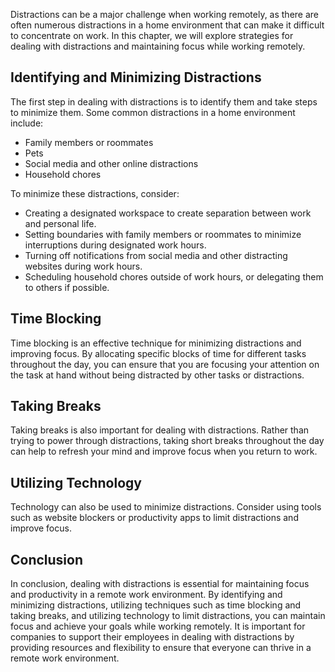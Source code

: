 
Distractions can be a major challenge when working remotely, as there are often numerous distractions in a home environment that can make it difficult to concentrate on work. In this chapter, we will explore strategies for dealing with distractions and maintaining focus while working remotely.

Identifying and Minimizing Distractions
---------------------------------------

The first step in dealing with distractions is to identify them and take steps to minimize them. Some common distractions in a home environment include:

* Family members or roommates
* Pets
* Social media and other online distractions
* Household chores

To minimize these distractions, consider:

* Creating a designated workspace to create separation between work and personal life.
* Setting boundaries with family members or roommates to minimize interruptions during designated work hours.
* Turning off notifications from social media and other distracting websites during work hours.
* Scheduling household chores outside of work hours, or delegating them to others if possible.

Time Blocking
-------------

Time blocking is an effective technique for minimizing distractions and improving focus. By allocating specific blocks of time for different tasks throughout the day, you can ensure that you are focusing your attention on the task at hand without being distracted by other tasks or distractions.

Taking Breaks
-------------

Taking breaks is also important for dealing with distractions. Rather than trying to power through distractions, taking short breaks throughout the day can help to refresh your mind and improve focus when you return to work.

Utilizing Technology
--------------------

Technology can also be used to minimize distractions. Consider using tools such as website blockers or productivity apps to limit distractions and improve focus.

Conclusion
----------

In conclusion, dealing with distractions is essential for maintaining focus and productivity in a remote work environment. By identifying and minimizing distractions, utilizing techniques such as time blocking and taking breaks, and utilizing technology to limit distractions, you can maintain focus and achieve your goals while working remotely. It is important for companies to support their employees in dealing with distractions by providing resources and flexibility to ensure that everyone can thrive in a remote work environment.
